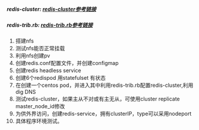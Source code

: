 ##### redis-cluster: [redis-cluster参考链接](https://www.jianshu.com/p/65c4baadf5d9 "redis-cluster参考链接")
##### redis-trib.rb: [redis-trib.rb参考链接](https://www.cnblogs.com/blueskyli/p/9084548.html "redis-trib.rb参考链接")
1. 搭建nfs
2. 测试nfs能否正常挂载
3. 利用nfs创建pv
4. 创建redis.conf配置文件，并创建configmap
5. 创建redis headless service
6. 创建6个redispod 用statefulset  有状态
7. 在创建一个centos pod，并进入其中利用redis-trib.rb配置redis-cluster,利用dig DNS
8. 测试redis-cluster，如果主从不对或有主无从，可使用cluster replicate master_node_id修改
9. 为供外界访问，创建redis-service，拥有clusterIP，type可以采用nodeport
10. 具体程序环境测试。
